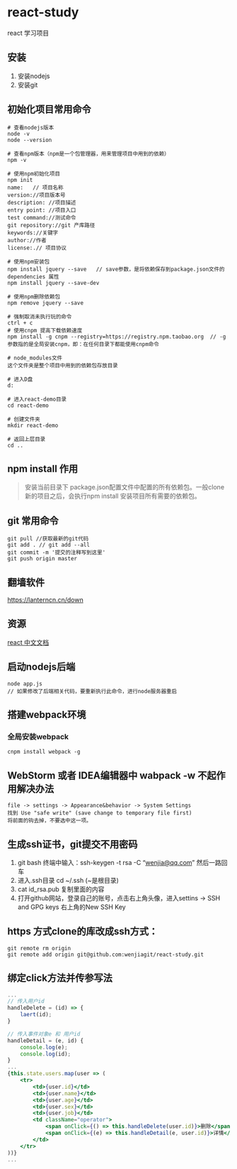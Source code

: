 # react-study
react 学习项目

## 安装
1. 安装nodejs
1. 安装git

## 初始化项目常用命令
```
# 查看nodejs版本
node -v
node --version

# 查看npm版本（npm是一个包管理器，用来管理项目中用到的依赖）
npm -v

# 使用npm初始化项目
npm init
name:   // 项目名称
version://项目版本号
description: //项目描述
entry point: //项目入口
test command://测试命令
git repository://git 产库路径
keywords://关键字
author://作者
license:.// 项目协议

# 使用npm安装包
npm install jquery --save   // save参数，是将依赖保存到package.json文件的 dependencies 属性
npm install jquery --save-dev

# 使用npm删除依赖包
npm remove jquery --save

# 强制取消未执行玩的命令
ctrl + c
# 使用cnpm 提高下载依赖速度
npm install -g cnpm --registry=https://registry.npm.taobao.org  // -g 参数指的是全局安装cnpm，即：在任何目录下都能使用cnpm命令

# node_modules文件
这个文件夹是整个项目中用到的依赖包存放目录

# 进入D盘
d:

# 进入react-demo目录
cd react-demo

# 创建文件夹
mkdir react-demo

# 返回上层目录
cd ..
```
## npm install 作用
> 安装当前目录下 package.json配置文件中配置的所有依赖包。一般clone新的项目之后，会执行npm install 安装项目所有需要的依赖包。

## git 常用命令
```
git pull //获取最新的git代码
git add . // git add --all
git commit -m '提交的注释写到这里'
git push origin master
```

## 翻墙软件
https://lanterncn.cn/down

## 资源
[react 中文文档](http://reactjs.cn/react/docs/getting-started-zh-CN.html)

## 启动nodejs后端
```
node app.js
// 如果修改了后端相关代码，要重新执行此命令，进行node服务器重启
```

## 搭建webpack环境

### 全局安装webpack
```
cnpm install webpack -g
```

## WebStorm 或者 IDEA编辑器中 wabpack -w 不起作用解决办法
```
file -> settings -> Appearance&behavior -> System Settings
找到 Use "safe write" (save change to temporary file first)
将前面的钩去掉，不要选中这一项。
```

## 生成ssh证书，git提交不用密码
1. git bash 终端中输入：ssh-keygen -t rsa -C “wenjia@qq.com”  然后一路回车
1. 进入.ssh目录 cd ~/.ssh (~是根目录)
1. cat id_rsa.pub  复制里面的内容
1. 打开github网站，登录自己的账号，点击右上角头像，进入settins -> SSH and GPG keys 右上角的New SSH Key
 
## https 方式clone的库改成ssh方式：
```
git remote rm origin
git remote add origin git@github.com:wenjiagit/react-study.git
```
## 绑定click方法并传参写法
```jsx
...
// 传入用户id
handleDelete = (id) => {
    laert(id);
}

// 传入事件对象e 和 用户id
handleDetail = (e, id) {
    console.log(e);
    console.log(id);
}
...
{this.state.users.map(user => (
    <tr>
        <td>{user.id}</td>
        <td>{user.name}</td>
        <td>{user.age}</td>
        <td>{user.sex}</td>
        <td>{user.job}</td>
        <td className="operator">
            <span onClick={() => this.handleDelete(user.id)}>删除</span>
            <span onClick={(e) => this.handleDetail(e, user.id)}>详情</span>
        </td>
    </tr>
))}
...
```

